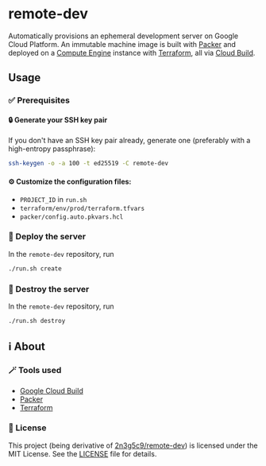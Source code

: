 # remote-dev

Automatically provisions an ephemeral development server on Google Cloud Platform. An immutable machine image is built with [Packer](https://packer.io/) and deployed on a [Compute Engine](https://cloud.google.com/compute) instance with [Terraform](https://www.terraform.io/), all via [Cloud Build](https://cloud.google.com/cloud-build).

## Usage

### ✅ Prerequisites

#### 🔒 Generate your SSH key pair

If you don't have an SSH key pair already, generate one (preferably with a high-entropy passphrase):

```bash
ssh-keygen -o -a 100 -t ed25519 -C remote-dev
```

#### ⚙ Customize the configuration files:
  - `PROJECT_ID` in `run.sh`
  - `terraform/env/prod/terraform.tfvars`
  - `packer/config.auto.pkvars.hcl`

### 🚀 Deploy the server

In the `remote-dev` repository, run

```bash
./run.sh create
```

### 🧨 Destroy the server

In the `remote-dev` repository, run

```bash
./run.sh destroy
```

## ℹ️ About

### 🪄 Tools used

- [Google Cloud Build](https://cloud.google.com/build)
- [Packer](https://www.packer.io/)
- [Terraform](https://www.terraform.io/)

### 📃 License

This project (being derivative of [2n3g5c9/remote-dev](https://github.com/2n3g5c9/remote-dev)) is licensed under the MIT License. See the [LICENSE](LICENSE) file for details.
